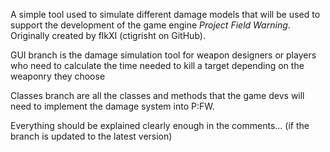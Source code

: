 A simple tool used to simulate different damage models that will be used to support the development of the game engine *Project Field Warning*.
Originally created by flkXI (ctigrisht on GitHub).

GUI branch is the damage simulation tool for weapon designers or players who need to calculate the time needed to kill a target depending on the weaponry they choose

Classes branch are all the classes and methods that the game devs will need to implement the damage system into P:FW.

Everything should be explained clearly enough in the comments... (if the branch is updated to the latest version)
